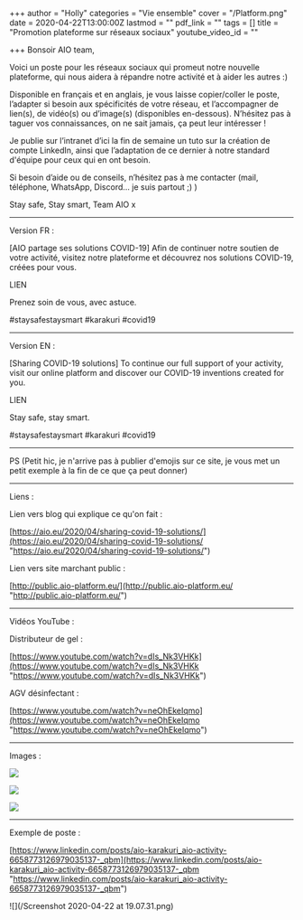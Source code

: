 +++
author = "Holly"
categories = "Vie ensemble"
cover = "/Platform.png"
date = 2020-04-22T13:00:00Z
lastmod = ""
pdf_link = ""
tags = []
title = "Promotion plateforme sur réseaux sociaux"
youtube_video_id = ""

+++
Bonsoir AIO team,

Voici un poste pour les réseaux sociaux qui promeut notre nouvelle plateforme, qui nous aidera à répandre notre activité et à aider les autres :)

Disponible en français et en anglais, je vous laisse copier/coller le poste, l’adapter si besoin aux spécificités de votre réseau, et l’accompagner de lien(s), de vidéo(s) ou d’image(s) (disponibles en-dessous). N’hésitez pas à taguer vos connaissances, on ne sait jamais, ça peut leur intéresser !

Je publie sur l’intranet d’ici la fin de semaine un tuto sur la création de compte LinkedIn, ainsi que l’adaptation de ce dernier à notre standard d'équipe pour ceux qui en ont besoin.

Si besoin d’aide ou de conseils, n’hésitez pas à me contacter (mail, téléphone, WhatsApp, Discord… je suis partout ;) )

Stay safe, Stay smart, Team AIO x

***

Version FR :

\[AIO partage ses solutions COVID-19\] Afin de continuer notre soutien de votre activité, visitez notre plateforme et découvrez nos solutions COVID-19, créées pour vous.

LIEN

Prenez soin de vous, avec astuce.

\#staysafestaysmart #karakuri #covid19

***

Version EN :

\[Sharing COVID-19 solutions\] To continue our full support of your activity, visit our online platform and discover our COVID-19 inventions created for you.

LIEN

Stay safe, stay smart.

\#staysafestaysmart #karakuri #covid19

***

PS (Petit hic, je n'arrive pas à publier d'emojis sur ce site, je vous met un petit exemple à la fin de ce que ça peut donner)

***

Liens :

Lien vers blog qui explique ce qu'on fait :

[https://aio.eu/2020/04/sharing-covid-19-solutions/](https://aio.eu/2020/04/sharing-covid-19-solutions/ "https://aio.eu/2020/04/sharing-covid-19-solutions/")

Lien vers site marchant public :

[http://public.aio-platform.eu/](http://public.aio-platform.eu/ "http://public.aio-platform.eu/")

***

Vidéos YouTube :

Distributeur de gel :

[https://www.youtube.com/watch?v=dIs_Nk3VHKk](https://www.youtube.com/watch?v=dIs_Nk3VHKk "https://www.youtube.com/watch?v=dIs_Nk3VHKk")

AGV désinfectant :

[https://www.youtube.com/watch?v=neOhEkeIqmo](https://www.youtube.com/watch?v=neOhEkeIqmo "https://www.youtube.com/watch?v=neOhEkeIqmo")

***

Images :

![](/Platform.png)

![](/Covid-19-solutions-en.png)

![](/Covid-19-solutions-fr.png)

***

Exemple de poste :

[https://www.linkedin.com/posts/aio-karakuri_aio-activity-6658773126979035137-_qbm](https://www.linkedin.com/posts/aio-karakuri_aio-activity-6658773126979035137-_qbm "https://www.linkedin.com/posts/aio-karakuri_aio-activity-6658773126979035137-_qbm")

![](/Screenshot 2020-04-22 at 19.07.31.png)